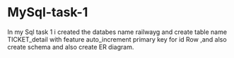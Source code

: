 # MySql-task-1
In my Sql task 1 i created the databes name railwayg and create table name TICKET_detail with feature auto_increment primary key for id Row ,and also create schema and also create ER diagram.
